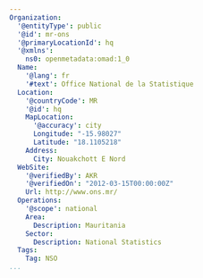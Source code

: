 ```yaml
---
Organization:
  '@entityType': public
  '@id': mr-ons
  '@primaryLocationId': hq
  '@xmlns':
    ns0: openmetadata:omad:1_0
  Name:
    '@lang': fr
    '#text': Office National de la Statistique
  Location:
    '@countryCode': MR
    '@id': hq
    MapLocation:
      '@accuracy': city
      Longitude: "-15.98027"
      Latitude: "18.1105218"
    Address:
      City: Nouakchott E Nord
  WebSite:
    '@verifiedBy': AKR
    '@verifiedOn': "2012-03-15T00:00:00Z"
    Url: http://www.ons.mr/
  Operations:
    '@scope': national
    Area:
      Description: Mauritania
    Sector:
      Description: National Statistics
  Tags:
    Tag: NSO
...
```

